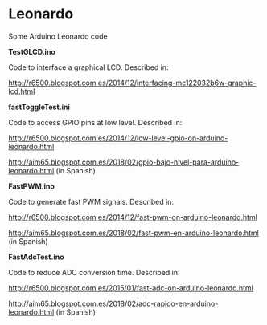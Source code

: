 # Leonardo
Some Arduino Leonardo code

**TestGLCD.ino**

Code to interface a graphical LCD. Described in:

http://r6500.blogspot.com.es/2014/12/interfacing-mc122032b6w-graphic-lcd.html


**fastToggleTest.ini**

Code to access GPIO pins at low level. Described in:

http://r6500.blogspot.com.es/2014/12/low-level-gpio-on-arduino-leonardo.html

http://aim65.blogspot.com.es/2018/02/gpio-bajo-nivel-para-arduino-leonardo.html (in Spanish)

**FastPWM.ino**

Code to generate fast PWM signals. Described in:

http://r6500.blogspot.com.es/2014/12/fast-pwm-on-arduino-leonardo.html

http://aim65.blogspot.com.es/2018/02/fast-pwm-en-arduino-leonardo.html (in Spanish)

**FastAdcTest.ino**

Code to reduce ADC conversion time. Described in:

http://r6500.blogspot.com.es/2015/01/fast-adc-on-arduino-leonardo.html

http://aim65.blogspot.com.es/2018/02/adc-rapido-en-arduino-leonardo.html (in Spanish)
